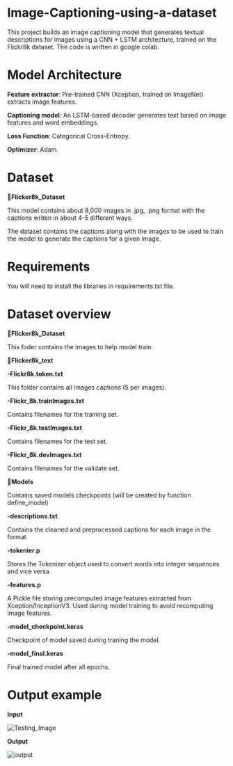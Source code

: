 # Image-Captioning-using-a-dataset
This project builds an image captioning model that generates textual descriptions for images using a CNN + LSTM architecture, trained on the Flickr8k dataset. The code is written in google colab.

# Model Architecture
 **Feature extractor**: Pre-trained CNN (Xception, trained on ImageNet) extracts image features.
 
 **Captioning model**: An LSTM-based decoder generates text based on image features and word embeddings.
 
 **Loss Function**: Categorical Cross-Entropy.
 
 **Optimizer**: Adam.

# Dataset 
📂**Flicker8k_Dataset**

This model contains about 8,000 images in .jpg, .png format with the captions writen in about 4-5 different ways.

The dataset contains the captions along with the images to be used to train the model to generate the captions for a given image.

# Requirements 

You will need to install the libraries in requirements.txt file. 

# Dataset overview

📂**Flicker8k_Dataset**

This foder contains the images to help model train.

📂**Flicker8k_text**

**-Flickr8k.token.txt**	

This folder contains all images captions (5 per images).

**-Flickr_8k.trainImages.txt**

Contains filenames for the training set.

**-Flickr_8k.testImages.txt**

Contains filenames for the test set.

**-Flickr_8k.devImages.txt**

Contains filenames for the validate set.

📂**Models**

Contains saved models checkpoints (will be created by function define_model)

**-descriptions.txt**

Contains the cleaned and preprocessed captions for each image in the format

**-tokenier.p**

Stores the Tokenizer object used to convert words into integer sequences and vice versa.

**-features.p**

A Pickle file storing precomputed image features extracted from Xception/InceptionV3.
Used during model training to avoid recomputing image features.

**-model_checkpoint.keras**

Checkpoint of model saved during traning the model.

**-model_final.keras**

Final trained model after all epochs.


# Output example
**Input**

![Testing_Image](https://github.com/user-attachments/assets/02c8cdc5-718c-4e2f-adda-30cafa83813e)

**Output**

![output](https://github.com/user-attachments/assets/2aefa43a-dd2b-44f8-84c5-6eb4943d83f1)


